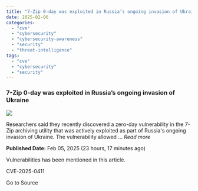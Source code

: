 ```yaml
---
title: "7-Zip 0-day was exploited in Russia’s ongoing invasion of Ukraine"
date: 2025-02-06
categories: 
  - "cve"
  - "cybersecurity"
  - "cybersecurity-awareness"
  - "security"
  - "threat-intelligence"
tags: 
  - "cve"
  - "cybersecurity"
  - "security"
---
```


### 7-Zip 0-day was exploited in Russia’s ongoing invasion of Ukraine

![](https://upload.cvefeed.io/news/28160/thumbnail.jpg)

Researchers said they recently discovered a zero-day vulnerability in the 7-Zip archiving utility that was actively exploited as part of Russia's ongoing invasion of Ukraine. The vulnerability allowed ... _Read more_

**Published Date:** Feb 05, 2025 (23 hours, 17 minutes ago)

Vulnerabilities has been mentioned in this article.

CVE-2025-0411

Go to Source

